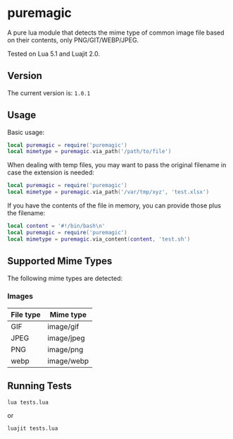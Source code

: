 # puremagic

A pure lua module that detects the mime type of common image file based on their contents, only PNG/GIT/WEBP/JPEG.

Tested on Lua 5.1 and Luajit 2.0.


## Version

The current version is: `1.0.1`


## Usage

Basic usage:

```lua
local puremagic = require('puremagic')
local mimetype = puremagic.via_path('/path/to/file')
```

When dealing with temp files, you may want to pass the original filename in case the extension is needed:

```lua
local puremagic = require('puremagic')
local mimetype = puremagic.via_path('/var/tmp/xyz', 'test.xlsx')
```

If you have the contents of the file in memory, you can provide those plus the filename:

```lua
local content = '#!/bin/bash\n'
local puremagic = require('puremagic')
local mimetype = puremagic.via_content(content, 'test.sh')
```


## Supported Mime Types

The following mime types are detected:

### Images

File type                     | Mime type
------------------------------|-------------------------------------------------
GIF                           | image/gif
JPEG                          | image/jpeg
PNG                           | image/png
webp                          | image/webp


## Running Tests

```bash
lua tests.lua
```

or

```bash
luajit tests.lua
```
